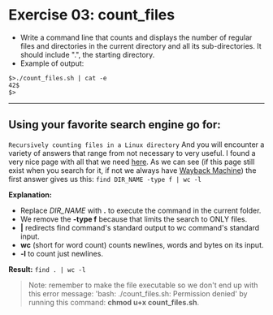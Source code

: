 # Exercise 03: count_files

- Write a command line that counts and displays the number of regular files and directories in the current directory and all its sub-directories. It should include ".", the starting directory.
- Example of output:
```
$>./count_files.sh | cat -e
42$
$>
```

------------------------------------------
## Using your favorite search engine go for:
`Recursively counting files in a Linux directory`
And you will encounter a variety of answers that range from not necessary to
very useful. I found a very nice page with all that we need
[here](https://stackoverflow.com/questions/9157138/recursively-counting-files-in-a-linux-directory).
As we can see (if this page still exist when you search for it, if not we always
have [Wayback Machine](http://archive.org/web/web.php)) the first answer gives
us this:
`find DIR_NAME -type f | wc -l`

**Explanation:**
* Replace *DIR_NAME* with __.__ to execute the command in the current folder.
* We remove the __-type f__ because that limits the search to ONLY files.
* __|__ redirects find command's standard output to wc command's standard input.
* __wc__ (short for word count) counts newlines, words and bytes on its input.
* __-l__ to count just newlines.

**Result:**
`find . | wc -l`

> Note: remember to make the file executable so we don't end up with this error
message: 'bash: ./count_files.sh: Permission denied' by running this command:
__chmod u+x count_files.sh__.